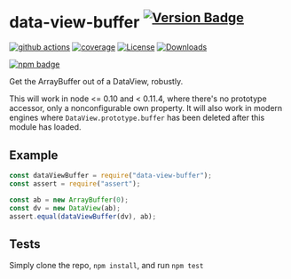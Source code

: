 # data-view-buffer <sup>[![Version Badge][npm-version-svg]][package-url]</sup>

[![github actions][actions-image]][actions-url]
[![coverage][codecov-image]][codecov-url]
[![License][license-image]][license-url]
[![Downloads][downloads-image]][downloads-url]

[![npm badge][npm-badge-png]][package-url]

Get the ArrayBuffer out of a DataView, robustly.

This will work in node <= 0.10 and < 0.11.4, where there's no prototype accessor, only a nonconfigurable own property.
It will also work in modern engines where `DataView.prototype.buffer` has been deleted after this module has loaded.

## Example

```js
const dataViewBuffer = require("data-view-buffer");
const assert = require("assert");

const ab = new ArrayBuffer(0);
const dv = new DataView(ab);
assert.equal(dataViewBuffer(dv), ab);
```

## Tests

Simply clone the repo, `npm install`, and run `npm test`

[package-url]: https://npmjs.org/package/data-view-buffer
[npm-version-svg]: https://versionbadg.es/ljharb/data-view-buffer.svg
[deps-svg]: https://david-dm.org/ljharb/data-view-buffer.svg
[deps-url]: https://david-dm.org/ljharb/data-view-buffer
[dev-deps-svg]: https://david-dm.org/ljharb/data-view-buffer/dev-status.svg
[dev-deps-url]: https://david-dm.org/ljharb/data-view-buffer#info=devDependencies
[npm-badge-png]: https://nodei.co/npm/data-view-buffer.png?downloads=true&stars=true
[license-image]: https://img.shields.io/npm/l/data-view-buffer.svg
[license-url]: LICENSE
[downloads-image]: https://img.shields.io/npm/dm/data-view-buffer.svg
[downloads-url]: https://npm-stat.com/charts.html?package=data-view-buffer
[codecov-image]: https://codecov.io/gh/ljharb/data-view-buffer/branch/main/graphs/badge.svg
[codecov-url]: https://app.codecov.io/gh/ljharb/data-view-buffer/
[actions-image]: https://img.shields.io/endpoint?url=https://github-actions-badge-u3jn4tfpocch.runkit.sh/ljharb/data-view-buffer
[actions-url]: https://github.com/ljharb/data-view-buffer/actions
